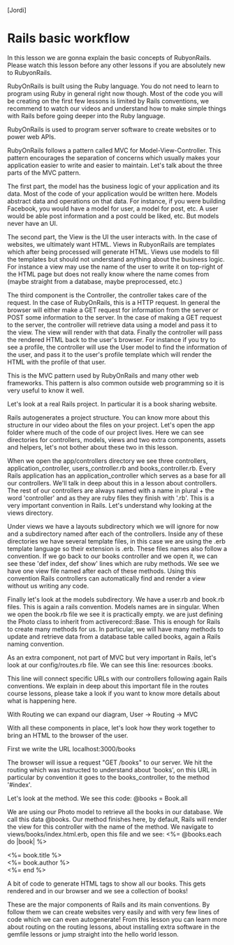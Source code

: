 [Jordi]
# Rails basic workflow

In this lesson we are gonna explain the basic concepts of RubyonRails. Please watch this lesson before any other lessons if you are absolutely new to RubyonRails.

RubyOnRails is built using the Ruby language. You do not need to learn to program using Ruby in general right now though. Most of the code you will be creating on the first few lessons is limited by Rails conventions, we recommend to watch our videos and understand how to make simple things with Rails before going deeper into the Ruby language.

RubyOnRails is used to program server software to create websites or to power web APIs.

RubyOnRails follows a pattern called MVC for Model-View-Controller. This pattern encourages the separation of concerns which usually makes your application easier to write and easier to maintain.
Let's talk about the three parts of the MVC pattern.

The first part, the model has the business logic of your application and its data. Most of the code of your application would be written here. Models abstract data and operations on that data. For instance, if you were building Facebook, you would have a model for user, a model for post, etc. A user would be able post information and a post could be liked, etc. But models never have an UI.

The second part, the View is the UI the user interacts with. In the case of websites, we ultimately want HTML. Views in RubyonRails are templates which after being processed will generate HTML. Views use models to fill the templates but should not understand anything about the business logic. For instance a view may use the name of the user to write it on top-right of the HTML page but does not really know where the name comes from (maybe straight from a database, maybe preprocessed, etc.)

The third component is the Controller, the controller takes care of the request. In the case of RubyOnRails, this is a HTTP request. In general the browser will either make a GET request for information from the server or POST some information to the server. In the case of making a GET request to the server, the controller will retrieve data using a model and pass it to the view. The view will render with that data. Finally the controller will pass the rendered HTML back to the user's browser.
For instance if you try to see a profile, the controller will use the User model to find the information of the user, and pass it to the user's profile template which will render the HTML with the profile of that user.

This is the MVC pattern used by RubyOnRails and many other web frameworks. This pattern is also common outside web programming so it is very useful to know it well.

Let's look at a real Rails project. In particular it is a book sharing website.

Rails autogenerates a project structure. You can know more about this structure in our video about the files on your project.
Let's open the app folder where much of the code of our project lives. Here we can see directories for controllers, models, views and two extra components, assets and helpers, let's not bother about these two in this lesson.

When we open the app/controllers directory we see three controllers, application_controller, users_controller.rb and books_controller.rb. Every Rails application has an application_controller which serves as a base for all our controllers. We'll talk in deep about this in a lesson about controllers.
The rest of our controllers are always named with a name in plural + the word 'controller' and as they are ruby files they finish with '.rb'. This is a very important convention in Rails. Let's understand why looking at the views directory.

Under views we have a layouts subdirectory which we will ignore for now and a subdirectory named after each of the controllers.
Inside any of these directories we have several template files, in this case we are using the .erb template language so their extension is .erb. These files names also follow a convention. If we go back to our books controller and we open it, we can see these 'def index, def show' lines which are ruby methods. We see we have one view file named after each of these methods. Using this convention Rails controllers can automatically find and render a view without us writing any code.

Finally let's look at the models subdirectory. We have a user.rb and book.rb files. This is again a rails convention. Models names are in singular. When we open the book.rb file we see it is practically empty. we are just defining the Photo class to inherit from activerecord::Base. This is enough for Rails to create many methods for us. In particular, we will have many methods to update and retrieve data from a database table called books, again a Rails naming convention.


As an extra component, not part of MVC but very important in Rails, let's look at our config/routes.rb file. We can see this line:
resources :books.

This line will connect specific URLs with our controllers following again Rails conventions. We explain in deep about this important file in the routes course lessons, please take a look if you want to know more details about what is happening here.

With Routing we can expand our diagram, User -> Routing -> MVC

With all these components in place, let's look how they work together to bring an HTML to the browser of the user.

First we write the URL
localhost:3000/books

The browser will issue a request "GET /books" to our server.
We hit the routing which was instructed to understand about 'books', on this URL in particular by convention it goes to the books_controller, to the method '#index'.

Let's look at the method. We see this code:
@books = Book.all

We are using our Photo model to retrieve all the books in our database. We call this data @books.  Our method finishes here, by default, Rails will render the view for this controller with the name of the method.
We navigate to views/books/index.html.erb, open this file and we see:
<%= @books.each do |book| %>
  <div> <%= book.title %> </div>
  <div> <%= book.author %> </div>
<%= end %>

A bit of code to generate HTML tags to show all our books. This gets rendered and in our browser and we see a collection of books!

These are the major components of Rails and its main conventions. By follow them we can create websites very easily and with very few lines of code which we can even autogenerate!
From this lesson you can learn more about routing on the routing lessons, about installing extra software in the gemfile lessons or jump straight into the hello world lesson.






